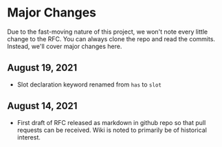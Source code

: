 # Major Changes

Due to the fast-moving nature of this project, we won't note every little
change to the RFC. You can always clone the repo and read the commits.
Instead, we'll cover major changes here.

## August 19, 2021

- Slot declaration keyword renamed from `has` to `slot`

## August 14, 2021

- First draft of RFC released as markdown in github repo so that pull requests
  can be received. Wiki is noted to primarily be of historical interest.
